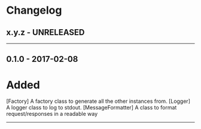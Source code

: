 Changelog
=========

## x.y.z - UNRELEASED

--------

## 0.1.0 - 2017-02-08

# Added

[Factory] A factory class to generate all the other instances from.
[Logger] A logger class to log to stdout.
[MessageFormatter] A class to format request/responses in a readable way

--------
